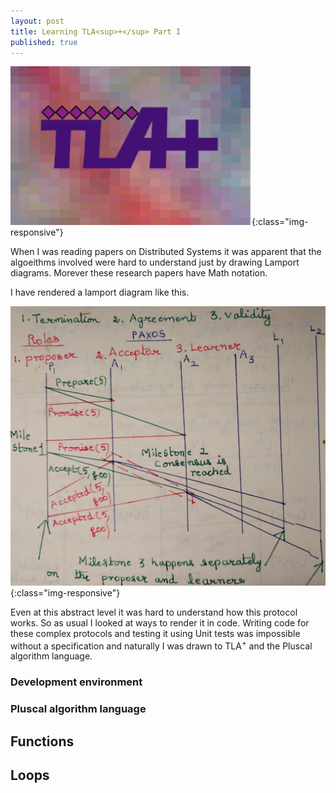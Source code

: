 ```yaml
---
layout: post
title: Learning TLA<sup>+</sup> Part I
published: true
---
```


![image-title-here](../images/TLAPlus.png){:class="img-responsive"} 

When I was reading papers on Distributed Systems it was apparent that the algoeithms involved
were hard to understand just by drawing Lamport diagrams. Morever these research papers have Math
notation.

I have rendered a lamport diagram like this.

![image-title-here](../images/Paxos.jpg){:class="img-responsive"}

Even at this abstract level it was hard to understand how this protocol works. So as usual I looked
at ways to render it in code. Writing code for these complex protocols and testing it using Unit tests
was impossible without a specification and naturally I was drawn to TLA<sup>+</sup> and the Pluscal
algorithm language.

### Development environment


### Pluscal algorithm language

## Functions


## Loops


<script src="https://gist.github.com/mohanr/265bc7e9299c95890602aca7e372c75d.js"></script>

